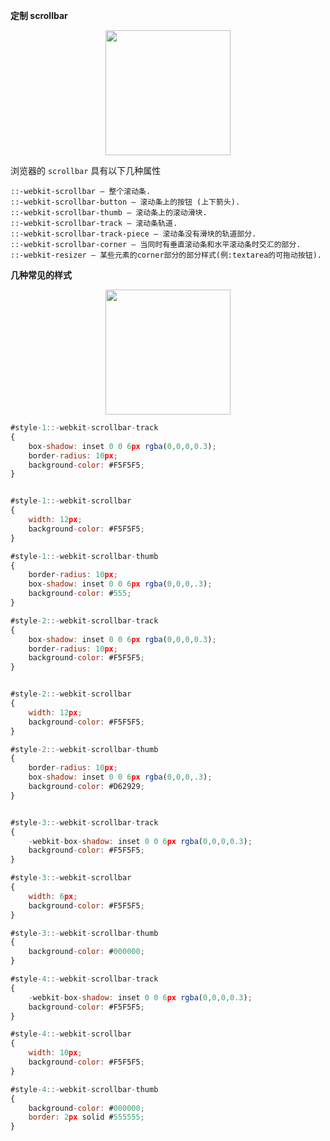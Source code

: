 **定制 scrollbar**
 
<div style="text-align:center">
    <img src="https://segmentfault.com/img/bV1RSv?w=700&h=443" style="width:200px">
</div>

浏览器的 `scrollbar` 具有以下几种属性

```
::-webkit-scrollbar — 整个滚动条.
::-webkit-scrollbar-button — 滚动条上的按钮 (上下箭头).
::-webkit-scrollbar-thumb — 滚动条上的滚动滑块.
::-webkit-scrollbar-track — 滚动条轨道.
::-webkit-scrollbar-track-piece — 滚动条没有滑块的轨道部分.
::-webkit-scrollbar-corner — 当同时有垂直滚动条和水平滚动条时交汇的部分.
::-webkit-resizer — 某些元素的corner部分的部分样式(例:textarea的可拖动按钮).
```

**几种常见的样式**

<div style="text-align:center">
    <img src="https://i.ibb.co/Pxp5Rrt/image.png" style="width:200px">
</div>

```js
#style-1::-webkit-scrollbar-track
{
	box-shadow: inset 0 0 6px rgba(0,0,0,0.3);
	border-radius: 10px;
	background-color: #F5F5F5;
}


#style-1::-webkit-scrollbar
{
	width: 12px;
	background-color: #F5F5F5;
}

#style-1::-webkit-scrollbar-thumb
{
	border-radius: 10px;
	box-shadow: inset 0 0 6px rgba(0,0,0,.3);
	background-color: #555;
}

#style-2::-webkit-scrollbar-track
{
	box-shadow: inset 0 0 6px rgba(0,0,0,0.3);
	border-radius: 10px;
	background-color: #F5F5F5;
}


#style-2::-webkit-scrollbar
{
	width: 12px;
	background-color: #F5F5F5;
}

#style-2::-webkit-scrollbar-thumb
{
	border-radius: 10px;
	box-shadow: inset 0 0 6px rgba(0,0,0,.3);
	background-color: #D62929;
}


#style-3::-webkit-scrollbar-track
{
	-webkit-box-shadow: inset 0 0 6px rgba(0,0,0,0.3);
	background-color: #F5F5F5;
}

#style-3::-webkit-scrollbar
{
	width: 6px;
	background-color: #F5F5F5;
}

#style-3::-webkit-scrollbar-thumb
{
	background-color: #000000;
}

#style-4::-webkit-scrollbar-track
{
	-webkit-box-shadow: inset 0 0 6px rgba(0,0,0,0.3);
	background-color: #F5F5F5;
}

#style-4::-webkit-scrollbar
{
	width: 10px;
	background-color: #F5F5F5;
}

#style-4::-webkit-scrollbar-thumb
{
	background-color: #000000;
	border: 2px solid #555555;
}
```